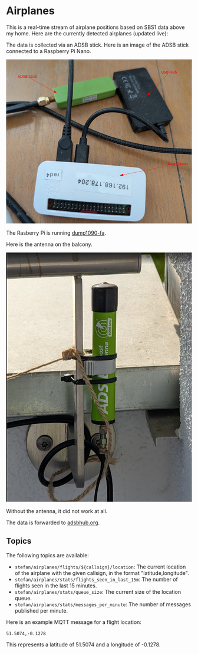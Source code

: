 # Airplanes

This is a real-time stream of airplane positions based on SBS1 data above my home. Here are the 
currently detected airplanes (updated live):

<WorldMap defaultLat="48.4931" defaultLon="9.4042" defaultZoom="7">
 <Markers topicPattern="stefan/airplanes/flights/+/location" />
</WorldMap>

The data is collected via an ADSB stick. Here is an image of the ADSB stick connected
to a Raspberry Pi Nano.

![ADSB Stick, Raspberry Pi](airplanes1.png)

The Rasberry Pi is running [dump1090-fa](https://github.com/edgeofspace/dump1090-fa). 

Here is the antenna on the balcony.

![Antenna](airplanes2.png)

Without the antenna, it did not work at all.

The data is forwarded to [adsbhub.org](https://adsbhub.org). 

## Topics

The following topics are available:

- `stefan/airplanes/flights/${callsign}/location`: The current location of the airplane with the given callsign, in the format "latitude,longitude".
- `stefan/airplanes/stats/flights_seen_in_last_15m`: The number of flights seen in the last 15 minutes.
- `stefan/airplanes/stats/queue_size`: The current size of the location queue.
- `stefan/airplanes/stats/messages_per_minute`: The number of messages published per minute.

Here is an example MQTT message for a flight location:

```
51.5074,-0.1278
```

This represents a latitude of 51.5074 and a longitude of -0.1278.

